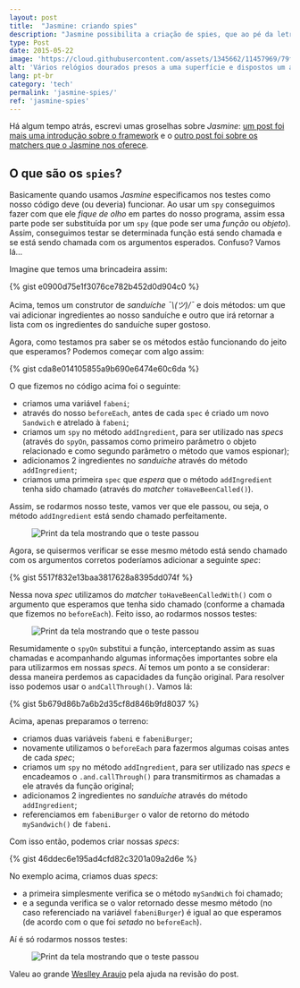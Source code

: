```yaml
---
layout: post
title:  "Jasmine: criando spies"
description: "Jasmine possibilita a criação de spies, que ao pé da letra, 'ficam de olho' em partes específicas do seu código."
type: Post
date: 2015-05-22
image: 'https://cloud.githubusercontent.com/assets/1345662/11457969/79fb1d56-969e-11e5-8326-aa50572ae52d.jpg'
alt: 'Vários relógios dourados presos a uma superfície e dispostos um ao lado do outro'
lang: pt-br
category: 'tech'
permalink: 'jasmine-spies/'
ref: 'jasmine-spies'
---
```


Há algum tempo atrás, escrevi umas groselhas sobre *Jasmine*: [um post foi mais uma introdução sobre o framework](/brincando-com-jasmine) e o [outro post foi sobre os matchers que o Jasmine nos oferece](/jasmine-entendendo-matchers).

## O que são os `spies`?

Basicamente quando usamos *Jasmine* especificamos nos testes como nosso código deve (ou deveria) funcionar. Ao usar um `spy` conseguimos fazer com que ele *fique de olho* em partes do nosso programa, assim essa parte pode ser substituída por um `spy` (que pode ser uma *função* ou *objeto*). Assim, conseguimos testar se determinada função está sendo chamada e se está sendo chamada com os argumentos esperados. Confuso? Vamos lá...

Imagine que temos uma brincadeira assim:

{% gist e0900d75e1f3076ce782b452d0d904c0 %}

Acima, temos um construtor de *sanduíche ¯\\_(ツ)_/¯* e dois métodos: um que vai adicionar ingredientes ao nosso sanduíche e outro que irá retornar a lista com os ingredientes do sanduíche super gostoso.

Agora, como testamos pra saber se os métodos estão funcionando do jeito que esperamos? Podemos começar com algo assim:

{% gist cda8e014105855a9b690e6474e60c6da %}

O que fizemos no código acima foi o seguinte:

* criamos uma variável `fabeni`;
* através do nosso `beforeEach`, antes de cada `spec` é criado um novo `Sandwich` e atrelado à `fabeni`;
* criamos um `spy` no método `addIngredient`,  para ser utilizado nas *specs* (através do `spyOn`, passamos como primeiro parâmetro o objeto relacionado e como segundo parâmetro o método que vamos espionar);
* adicionamos 2 ingredientes no *sanduíche* através do método `addIngredient`;
* criamos uma primeira `spec` que *espera* que o método `addIngredient` tenha sido chamado (através do *matcher* `toHaveBeenCalled()`).

Assim, se rodarmos nosso teste, vamos ver que ele passou, ou seja, o método `addIngredient` está sendo chamado perfeitamente.

<figure class="loading">
    <img src="https://cloud.githubusercontent.com/assets/1345662/11457980/ab42d886-969e-11e5-8e52-ba892aef800a.png" alt="Print da tela mostrando que o teste passou">
</figure>

Agora, se quisermos verificar se esse mesmo método está sendo chamado com os argumentos corretos poderíamos adicionar a seguinte *spec*:

{% gist 5517f832e13baa3817628a8395dd074f %}

Nessa nova *spec* utilizamos do *matcher* `toHaveBeenCalledWith()` com o argumento que esperamos que tenha sido chamado (conforme a chamada que fizemos no `beforeEach`). Feito isso, ao rodarmos nossos testes:

<figure class="loading">
    <img src="https://cloud.githubusercontent.com/assets/1345662/11457981/ab4446d0-969e-11e5-823b-286b2deb0db7.png" alt="Print da tela mostrando que o teste passou">
</figure>

Resumidamente o `spyOn` substitui a função, interceptando assim as suas chamadas e acompanhando algumas informações importantes sobre ela para utilizarmos em nossas *specs*. Aí temos um ponto a se considerar: dessa maneira perdemos as capacidades da função original. Para resolver isso podemos usar o `andCallThrough()`. Vamos lá:

{% gist 5b679d86b7a6b2d35cf8d846b9fd8037 %}

Acima, apenas preparamos o terreno:

* criamos duas variáveis `fabeni` e `fabeniBurger`;
* novamente utilizamos o `beforeEach` para fazermos algumas coisas antes de cada *spec*;
* criamos um `spy` no método `addIngredient`,  para ser utilizado nas *specs* e encadeamos o `.and.callThrough()` para transmitirmos as chamadas a ele através da função original;
* adicionamos 2 ingredientes no *sanduíche* através do método `addIngredient`;
* referenciamos em `fabeniBurger` o valor de retorno do método `mySandwich()` de `fabeni`.

Com isso então, podemos criar nossas *specs*:

{% gist 46ddec6e195ad4cfd82c3201a09a2d6e %}

No exemplo acima, criamos duas *specs*:

* a primeira simplesmente verifica se o método `mySandWich` foi chamado;
* e a segunda verifica se o valor retornado desse mesmo método (no caso referenciado na variável `fabeniBurger`) é igual ao que esperamos (de acordo com o que foi *setado* no `beforeEach`).

Aí é só rodarmos nossos testes:

<figure class="loading">
    <img src="https://cloud.githubusercontent.com/assets/1345662/11457979/ab42215c-969e-11e5-81a4-0652003ae440.png" alt="Print da tela mostrando que o teste passou">
</figure>

Valeu ao grande [Weslley Araujo](https://twitter.com/_weslleyaraujo) pela ajuda na revisão do post.
